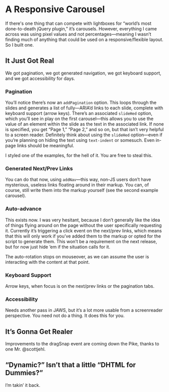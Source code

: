# A Responsive Carousel
If there's one thing that can compete with lightboxes for “world’s most done-to-death jQuery plugin,” it’s carousels. However, everything I came across was using pixel values and not percentages—meaning I wasn’t finding much of anything that could be used on a responsive/flexible layout. So I built one.

## It Just Got Real
We got pagination, we got generated navigation, we got keyboard support, and we got accessibility for days.

### Pagination
You’ll notice there’s now an ```addPagination``` option. This loops through the slides and generates a list of fully—ARIA’d links to each slide, complete with keyboard support (arrow keys). There’s an associated ```slideHed``` option, which you’ll see in play on the first carousel—this allows you to use the value of an element within the slide as the text in the associated link. If none is specified, you get “Page 1,” “Page 2,” and so on, but that isn’t very helpful to a screen reader. Definitely think about using the ```slideHed``` option—even if you’re planning on hiding the text using ```text-indent``` or somesuch. Even in-page links should be meaningful.

I styled one of the examples, for the hell of it. You are free to steal this.

### Generated Next/Prev Links
You can do that now, using ```addNav```—this way, non-JS users don’t have mysterious, useless links floating around in their markup. You can, of course, still write them into the markup yourself (see the second example carousel).

### Auto-advance
This exists now. I was very hesitant, because I don’t generally like the idea of things flying around on the page without the user specifically requesting it. Currently it’s triggering a click event on the next/prev links, which means that this will only work if you’ve added them to the markup or opted for the script to generate them. This won’t be a requirement on the next release, but for now just hide ’em if the situation calls for it.

The auto-rotation stops on mouseover, as we can assume the user is interacting with the content at that point.

### Keyboard Support
Arrow keys, when focus is on the next/prev links or the pagination tabs.

### Accessibility
Needs another pass in JAWS, but it’s a lot more usable from a screenreader perspective. You need not do a thing.
It does this for you. 

## It’s Gonna Get Realer
Improvements to the dragSnap event are coming down the Pike, thanks to one Mr. @scottjehl.

## “Dynamic?” Isn’t that a little “DHTML for Dummies?”
I’m takin’ it back.